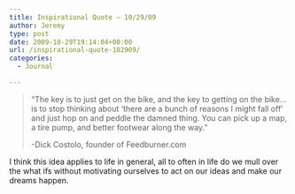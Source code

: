 ```yaml
---
title: Inspirational Quote – 10/29/09
author: Jeremy
type: post
date: 2009-10-29T19:14:04+00:00
url: /inspirational-quote-102909/
categories:
  - Journal

---
```

> “The key is to just get on the bike, and the key to getting on the bike… is to stop thinking about ‘there are a bunch of reasons I might fall off’ and just hop on and peddle the damned thing. You can pick up a map, a tire pump, and better footwear along the way.” 
> 
> -Dick Costolo, founder of Feedburner.com

I think this idea applies to life in general, all to often in life do we mull over the what ifs without motivating ourselves to act on our ideas and make our dreams happen.